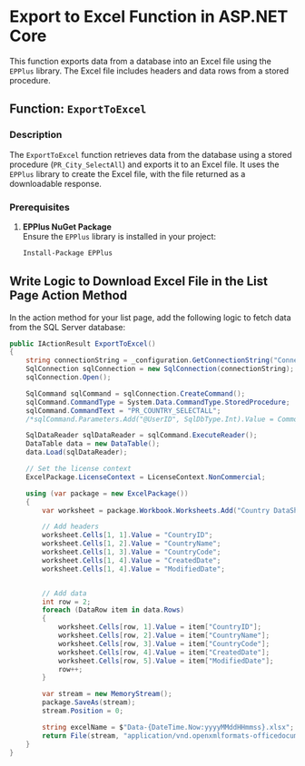 # Export to Excel Function in ASP.NET Core

This function exports data from a database into an Excel file using the `EPPlus` library. The Excel file includes headers and data rows from a stored procedure.

## Function: `ExportToExcel`

### Description

The `ExportToExcel` function retrieves data from the database using a stored procedure (`PR_City_SelectAll`) and exports it to an Excel file. It uses the `EPPlus` library to create the Excel file, with the file returned as a downloadable response.

### Prerequisites

1. **EPPlus NuGet Package**  
   Ensure the `EPPlus` library is installed in your project:
   ```bash
   Install-Package EPPlus

##  Write Logic to Download Excel File in the List Page Action Method

In the action method for your list page, add the following logic to fetch data from the SQL Server database:

```csharp
public IActionResult ExportToExcel()
{
    string connectionString = _configuration.GetConnectionString("ConnectionString");
    SqlConnection sqlConnection = new SqlConnection(connectionString);
    sqlConnection.Open();

    SqlCommand sqlCommand = sqlConnection.CreateCommand();
    sqlCommand.CommandType = System.Data.CommandType.StoredProcedure;
    sqlCommand.CommandText = "PR_COUNTRY_SELECTALL";
    /*sqlCommand.Parameters.Add("@UserID", SqlDbType.Int).Value = CommonVariable.UserID();*/

    SqlDataReader sqlDataReader = sqlCommand.ExecuteReader();
    DataTable data = new DataTable();
    data.Load(sqlDataReader);

    // Set the license context
    ExcelPackage.LicenseContext = LicenseContext.NonCommercial;

    using (var package = new ExcelPackage())
    {
        var worksheet = package.Workbook.Worksheets.Add("Country DataSheet");

        // Add headers
        worksheet.Cells[1, 1].Value = "CountryID";
        worksheet.Cells[1, 2].Value = "CountryName";
        worksheet.Cells[1, 3].Value = "CountryCode";
        worksheet.Cells[1, 4].Value = "CreatedDate";
        worksheet.Cells[1, 4].Value = "ModifiedDate";


        // Add data
        int row = 2;
        foreach (DataRow item in data.Rows)
        {
            worksheet.Cells[row, 1].Value = item["CountryID"];
            worksheet.Cells[row, 2].Value = item["CountryName"];
            worksheet.Cells[row, 3].Value = item["CountryCode"];
            worksheet.Cells[row, 4].Value = item["CreatedDate"];
            worksheet.Cells[row, 5].Value = item["ModifiedDate"];
            row++;
        }

        var stream = new MemoryStream();
        package.SaveAs(stream);
        stream.Position = 0;

        string excelName = $"Data-{DateTime.Now:yyyyMMddHHmmss}.xlsx";
        return File(stream, "application/vnd.openxmlformats-officedocument.spreadsheetml.sheet", excelName);
    }
}
```
